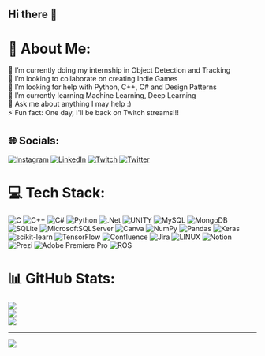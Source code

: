 ## Hi there 👋

# 💫 About Me:
🔭 I’m currently doing my internship in Object Detection and Tracking<br>👯 I’m looking to collaborate on creating Indie Games<br>🤝 I’m looking for help with Python, C++, C# and Design Patterns<br>🌱 I’m currently learning Machine Learning, Deep Learning<br>💬 Ask me about anything I may help :)<br>⚡ Fun fact: One day, I'll be back on Twitch streams!!!


## 🌐 Socials:
[![Instagram](https://img.shields.io/badge/Instagram-%23E4405F.svg?logo=Instagram&logoColor=white)](https://instagram.com/kaan_oztekin/) [![LinkedIn](https://img.shields.io/badge/LinkedIn-%230077B5.svg?logo=linkedin&logoColor=white)](https://linkedin.com/in/kaantekinoztekin/) [![Twitch](https://img.shields.io/badge/Twitch-%239146FF.svg?logo=Twitch&logoColor=white)](https://twitch.tv/keteze) [![Twitter](https://img.shields.io/badge/Twitter-%231DA1F2.svg?logo=Twitter&logoColor=white)](https://twitter.com/_keteo_) 

# 💻 Tech Stack:
![C](https://img.shields.io/badge/c-%2300599C.svg?style=flat&logo=c&logoColor=white) ![C++](https://img.shields.io/badge/c++-%2300599C.svg?style=flat&logo=c%2B%2B&logoColor=white) ![C#](https://img.shields.io/badge/c%23-%23239120.svg?style=flat&logo=c-sharp&logoColor=white) ![Python](https://img.shields.io/badge/python-3670A0?style=flat&logo=python&logoColor=ffdd54) ![.Net](https://img.shields.io/badge/.NET-5C2D91?style=flat&logo=.net&logoColor=white) ![UNITY](https://img.shields.io/badge/Unity-%2320232a.svg?style=flat&logo=unity&logoColor=white) ![MySQL](https://img.shields.io/badge/mysql-%2300f.svg?style=flat&logo=mysql&logoColor=white) ![MongoDB](https://img.shields.io/badge/MongoDB-%234ea94b.svg?style=flat&logo=mongodb&logoColor=white) ![SQLite](https://img.shields.io/badge/sqlite-%2307405e.svg?style=flat&logo=sqlite&logoColor=white) ![MicrosoftSQLServer](https://img.shields.io/badge/Microsoft%20SQL%20Sever-CC2927?style=flat&logo=microsoft%20sql%20server&logoColor=white) ![Canva](https://img.shields.io/badge/Canva-%2300C4CC.svg?style=flat&logo=Canva&logoColor=white) ![NumPy](https://img.shields.io/badge/numpy-%23013243.svg?style=flat&logo=numpy&logoColor=white) ![Pandas](https://img.shields.io/badge/pandas-%23150458.svg?style=flat&logo=pandas&logoColor=white) ![Keras](https://img.shields.io/badge/Keras-%23D00000.svg?style=flat&logo=Keras&logoColor=white) ![scikit-learn](https://img.shields.io/badge/scikit--learn-%23F7931E.svg?style=flat&logo=scikit-learn&logoColor=white) ![TensorFlow](https://img.shields.io/badge/TensorFlow-%23FF6F00.svg?style=flat&logo=TensorFlow&logoColor=white) ![Confluence](https://img.shields.io/badge/confluence-%23172BF4.svg?style=flat&logo=confluence&logoColor=white) ![Jira](https://img.shields.io/badge/jira-%230A0FFF.svg?style=flat&logo=jira&logoColor=white) ![LINUX](https://img.shields.io/badge/Linux-FCC624?style=flat&logo=linux&logoColor=black) ![Notion](https://img.shields.io/badge/Notion-%23000000.svg?style=flat&logo=notion&logoColor=white) ![Prezi](https://img.shields.io/badge/Prezi-%23000000.svg?style=flat&logo=Prezi&logoColor=white) ![Adobe Premiere Pro](https://img.shields.io/badge/Adobe%20Premiere%20Pro-9999FF.svg?style=flat&logo=Adobe%20Premiere%20Pro&logoColor=white) ![ROS](https://img.shields.io/badge/ros-%230A0FF9.svg?style=flat&logo=ros&logoColor=white)
# 📊 GitHub Stats:
![](https://github-readme-stats.vercel.app/api?username=kaanoztekin99&theme=radical&hide_border=false&include_all_commits=true&count_private=true)<br/>
![](https://github-readme-streak-stats.herokuapp.com/?user=kaanoztekin99&theme=radical&hide_border=false)<br/>
![](https://github-readme-stats.vercel.app/api/top-langs/?username=kaanoztekin99&theme=radical&hide_border=false&include_all_commits=true&count_private=true&layout=compact)

---
[![](https://visitcount.itsvg.in/api?id=kaanoztekin99&icon=7&color=4)](https://visitcount.itsvg.in)

<!-- Proudly created with GPRM ( https://gprm.itsvg.in ) -->
